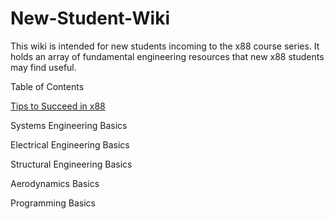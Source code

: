# New-Student-Wiki
This wiki is intended for new students incoming to the x88 course series. It holds an array of fundamental engineering resources that new x88 students may find useful.

Table of Contents

[Tips to Succeed in x88
](https://github.com/AEROSP-x88/New-Student-Wiki/blob/main/Tips-For-Success.md)

Systems Engineering Basics

Electrical Engineering Basics

Structural Engineering Basics

Aerodynamics Basics

Programming Basics
